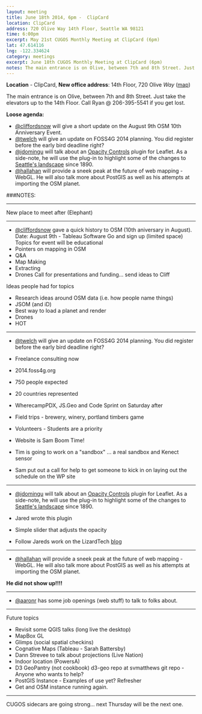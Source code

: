 ```yaml
---
layout: meeting
title: June 18th 2014, 6pm -  ClipCard
location: ClipCard
address: 720 Olive Way 14th Floor, Seattle WA 98121
time: 6:00pm
excerpt: May 21st CUGOS Monthly Meeting at ClipCard (6pm)
lat: 47.614116
lng: -122.334624
category: meetings
excerpt: June 18th CUGOS Monthly Meeting at ClipCard (6pm)
notes: The main entrance is on Olive, between 7th and 8th Street. Just take the elevators up to the 14th Floor. Call 206-595-2567 or 206-395-5541 if you get lost.
---
```


**Location** -  ClipCard, **New office address**: 14th Floor, 720 Olive *Way*  ([map](http://www.openstreetmap.org/?mlat=47.6141&mlon=-122.3349#map=16/47.6141/-122.3349)) 

The main entrance is on Olive, between 7th and 8th Street. Just take the elevators up to the 14th Floor. Call Ryan 
@ 206-395-5541 if you get lost.

__Loose agenda:__

- [@cliffordsnow](https://github.com/cliffordsnow) will give a short update on the August 9th OSM 10th Anniversary Event.
- [@twelch](https://github.com/twelch) will give an update on FOSS4G 2014 planning.  You did register before the early bird deadline right?
- [@jdomingu](https://github.com/jdomingu) will talk about an [Opacity Controls](https://github.com/lizardtechblog/Leaflet.OpacityControls) plugin for Leaflet. As a side-note, he will use the plug-in to highlight some of the changes to [Seattle's landscape](http://lizardtechblog.github.io/Leaflet.OpacityControls/) since 1890.
- [@hallahan](https://github.com/hallahan) will provide a sneek peak at the future of web mapping - WebGL. He will also talk more about PostGIS as well as his attempts at importing the OSM planet.

###NOTES:

---

New place to meet after (Elephant)

---

- [@cliffordsnow](https://github.com/cliffordsnow) gave a quick history to OSM (10th aniversary in August).
Date: August 9th - Tableau Software 
Go and sign up (limited space)
Topics for event will be educational
- Pointers on mapping in OSM
- Q&A
- Map Making
- Extracting
- Drones
Call for presentations and funding... send ideas to Cliff

Ideas people had for topics
- Research ideas around OSM data (i.e. how people name things)
- JSOM (and iD)
- Best way to load a planet and render
- Drones
- HOT

---

- [@twelch](https://github.com/twelch) will give an update on FOSS4G 2014 planning.  You did register before the early bird deadline right?

- Freelance consulting now
- 2014.foss4g.org
- 750 people expected
- 20 countries represented
- WherecampPDX, JS.Geo and Code Sprint on Saturday after
- Field trips - brewery, winery, portland timbers game
- Volunteers - Students are a priority
- Website is Sam Boom Time!

- Tim is going to work on a "sandbox" ... a real sandbox and Kenect sensor
- Sam put out a call for help to get someone to kick in on laying out the schedule on the WP site

---

- [@jdomingu](https://github.com/jdomingu) will talk about an [Opacity Controls](https://github.com/lizardtechblog/Leaflet.OpacityControls) plugin for Leaflet. As a side-note, he will use the plug-in to highlight some of the changes to [Seattle's landscape](http://lizardtechblog.github.io/Leaflet.OpacityControls/) since 1890.

- Jared wrote this plugin 
- Simple slider that adjusts the opacity
- Follow Jareds work on the LizardTech [blog](http://www.lizardtech.com/blog/)

---

- [@hallahan](https://github.com/hallahan) will provide a sneek peak at the future of web mapping - WebGL. He will also talk more about PostGIS as well as his attempts at importing the OSM planet.

**He did not show up!!!!**

---

- [@aaronr](https://github.com/aaronr) has some job openings (web stuff) to talk to folks about.

---

Future topics

- Revisit some QGIS talks (long live the desktop)
- MapBox GL
- Glimps (social spatial checkins)
- Cognative Maps (Tableau - Sarah Battersby) 
- Dann Strevee to talk about projections (Live Nation)
- Indoor location (PowersA)
- D3 GeoPantry (not cookbook) d3-geo repo at svmatthews git repo - Anyone who wants to help?
- PostGIS Instance - Examples of use yet?  Refresher
- Get and OSM instance running again.

---

CUGOS sidecars are going strong... next Thursday will be the next one.


